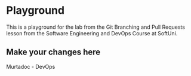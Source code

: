 # Playground
This is a playground for the lab from the Git Branching and Pull Requests lesson from the Software Engineering and DevOps Course at SoftUni.

## Make your changes here
Murtadoc - DevOps
